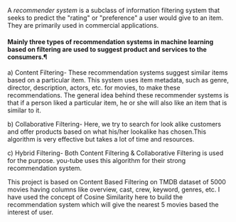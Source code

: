 A *recommender system* is a subclass of information filtering system that seeks to predict the "rating" or "preference" a user would give to an item. They are primarily used in commercial applications.

#### Mainly three types of recommendation systems in machine learning based on filtering are used to suggest product and services to the consumers.¶

a) Content Filtering- These recommendation systems suggest similar items based on a particular item. This system uses item metadata, such as genre, director, description, actors, etc. for movies, to make these recommendations. The general idea behind these recommender systems is that if a person liked a particular item, he or she will also like an item that is similar to it.

b) Collaborative Filtering- Here, we try to search for look alike customers and offer products based on what his/her lookalike has chosen.This algorithm is very effective but takes a lot of time and resources.

c) Hybrid Filtering- Both Content Filtering & Collaborative Filtering is used for the purpose. you-tube uses this algorithm for their strong recommendation system.

This project is based on Content Based Filtering on TMDB dataset of 5000 movies having columns like overview, cast, crew, keyword, genres, etc.
I have used the concept of Cosine Similarity here to build the recommendation system which will give the nearest 5 movies based the interest of user.

